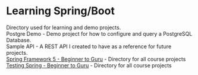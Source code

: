 # Learning Spring/Boot

Directory used for learning and demo projects.  
Postgre Demo - Demo project for how to configure and query a PostgreSQL Database.  
Sample API - A REST API I created to have as a reference for future projects.  
[Spring Framework 5 - Beginner to Guru](https://www.udemy.com/course/spring-framework-5-beginner-to-guru/learn/lecture/10551206#overview) - Directory for all course projects  
[Testing Spring - Beginner to Guru](https://www.udemy.com/course/testing-spring-boot-beginner-to-guru/learn/lecture/12073304#overview) - Directory for all course projects  

